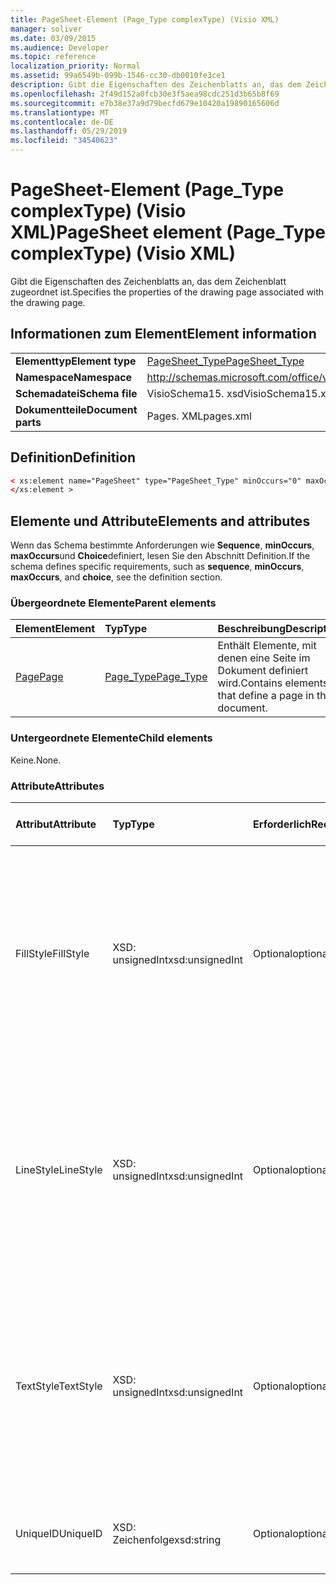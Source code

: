 ```yaml
---
title: PageSheet-Element (Page_Type complexType) (Visio XML)
manager: soliver
ms.date: 03/09/2015
ms.audience: Developer
ms.topic: reference
localization_priority: Normal
ms.assetid: 99a6549b-099b-1546-cc30-db0010fe3ce1
description: Gibt die Eigenschaften des Zeichenblatts an, das dem Zeichenblatt zugeordnet ist.
ms.openlocfilehash: 2f49d152a0fcb30e3f5aea98cdc251d3b65b8f69
ms.sourcegitcommit: e7b38e37a9d79becfd679e10420a19890165606d
ms.translationtype: MT
ms.contentlocale: de-DE
ms.lasthandoff: 05/29/2019
ms.locfileid: "34540623"
---
```

# <a name="pagesheet-element-pagetype-complextype-visio-xml"></a><span data-ttu-id="4aaa8-103">PageSheet-Element (Page_Type complexType) (Visio XML)</span><span class="sxs-lookup"><span data-stu-id="4aaa8-103">PageSheet element (Page_Type complexType) (Visio XML)</span></span>

<span data-ttu-id="4aaa8-104">Gibt die Eigenschaften des Zeichenblatts an, das dem Zeichenblatt zugeordnet ist.</span><span class="sxs-lookup"><span data-stu-id="4aaa8-104">Specifies the properties of the drawing page associated with the drawing page.</span></span>
  
## <a name="element-information"></a><span data-ttu-id="4aaa8-105">Informationen zum Element</span><span class="sxs-lookup"><span data-stu-id="4aaa8-105">Element information</span></span>

|||
|:-----|:-----|
|<span data-ttu-id="4aaa8-106">**Elementtyp**</span><span class="sxs-lookup"><span data-stu-id="4aaa8-106">**Element type**</span></span> <br/> |[<span data-ttu-id="4aaa8-107">PageSheet_Type</span><span class="sxs-lookup"><span data-stu-id="4aaa8-107">PageSheet_Type</span></span>](pagesheet_type-complextypevisio-xml.md) <br/> |
|<span data-ttu-id="4aaa8-108">**Namespace**</span><span class="sxs-lookup"><span data-stu-id="4aaa8-108">**Namespace**</span></span> <br/> |http://schemas.microsoft.com/office/visio/2012/main  <br/> |
|<span data-ttu-id="4aaa8-109">**Schemadatei**</span><span class="sxs-lookup"><span data-stu-id="4aaa8-109">**Schema file**</span></span> <br/> |<span data-ttu-id="4aaa8-110">VisioSchema15. xsd</span><span class="sxs-lookup"><span data-stu-id="4aaa8-110">VisioSchema15.xsd</span></span>  <br/> |
|<span data-ttu-id="4aaa8-111">**Dokumentteile**</span><span class="sxs-lookup"><span data-stu-id="4aaa8-111">**Document parts**</span></span> <br/> |<span data-ttu-id="4aaa8-112">Pages. XML</span><span class="sxs-lookup"><span data-stu-id="4aaa8-112">pages.xml</span></span>  <br/> |
   
## <a name="definition"></a><span data-ttu-id="4aaa8-113">Definition</span><span class="sxs-lookup"><span data-stu-id="4aaa8-113">Definition</span></span>

```XML
< xs:element name="PageSheet" type="PageSheet_Type" minOccurs="0" maxOccurs="1" >
</xs:element > 
```

## <a name="elements-and-attributes"></a><span data-ttu-id="4aaa8-114">Elemente und Attribute</span><span class="sxs-lookup"><span data-stu-id="4aaa8-114">Elements and attributes</span></span>

<span data-ttu-id="4aaa8-115">Wenn das Schema bestimmte Anforderungen wie **Sequence**, **minOccurs**, **maxOccurs**und **Choice**definiert, lesen Sie den Abschnitt Definition.</span><span class="sxs-lookup"><span data-stu-id="4aaa8-115">If the schema defines specific requirements, such as **sequence**, **minOccurs**, **maxOccurs**, and **choice**, see the definition section.</span></span> 
  
### <a name="parent-elements"></a><span data-ttu-id="4aaa8-116">Übergeordnete Elemente</span><span class="sxs-lookup"><span data-stu-id="4aaa8-116">Parent elements</span></span>

|<span data-ttu-id="4aaa8-117">**Element**</span><span class="sxs-lookup"><span data-stu-id="4aaa8-117">**Element**</span></span>|<span data-ttu-id="4aaa8-118">**Typ**</span><span class="sxs-lookup"><span data-stu-id="4aaa8-118">**Type**</span></span>|<span data-ttu-id="4aaa8-119">**Beschreibung**</span><span class="sxs-lookup"><span data-stu-id="4aaa8-119">**Description**</span></span>|
|:-----|:-----|:-----|
|[<span data-ttu-id="4aaa8-120">Page</span><span class="sxs-lookup"><span data-stu-id="4aaa8-120">Page</span></span>](page-element-pages_type-complextypevisio-xml.md) <br/> |[<span data-ttu-id="4aaa8-121">Page_Type</span><span class="sxs-lookup"><span data-stu-id="4aaa8-121">Page_Type</span></span>](page_type-complextypevisio-xml.md) <br/> |<span data-ttu-id="4aaa8-122">Enthält Elemente, mit denen eine Seite im Dokument definiert wird.</span><span class="sxs-lookup"><span data-stu-id="4aaa8-122">Contains elements that define a page in the document.</span></span>  <br/> |
   
### <a name="child-elements"></a><span data-ttu-id="4aaa8-123">Untergeordnete Elemente</span><span class="sxs-lookup"><span data-stu-id="4aaa8-123">Child elements</span></span>

<span data-ttu-id="4aaa8-124">Keine.</span><span class="sxs-lookup"><span data-stu-id="4aaa8-124">None.</span></span>
  
### <a name="attributes"></a><span data-ttu-id="4aaa8-125">Attribute</span><span class="sxs-lookup"><span data-stu-id="4aaa8-125">Attributes</span></span>

|<span data-ttu-id="4aaa8-126">**Attribut**</span><span class="sxs-lookup"><span data-stu-id="4aaa8-126">**Attribute**</span></span>|<span data-ttu-id="4aaa8-127">**Typ**</span><span class="sxs-lookup"><span data-stu-id="4aaa8-127">**Type**</span></span>|<span data-ttu-id="4aaa8-128">**Erforderlich**</span><span class="sxs-lookup"><span data-stu-id="4aaa8-128">**Required**</span></span>|<span data-ttu-id="4aaa8-129">**Beschreibung**</span><span class="sxs-lookup"><span data-stu-id="4aaa8-129">**Description**</span></span>|<span data-ttu-id="4aaa8-130">**Mögliche Werte**</span><span class="sxs-lookup"><span data-stu-id="4aaa8-130">**Possible values**</span></span>|
|:-----|:-----|:-----|:-----|:-----|
|<span data-ttu-id="4aaa8-131">FillStyle</span><span class="sxs-lookup"><span data-stu-id="4aaa8-131">FillStyle</span></span>  <br/> |<span data-ttu-id="4aaa8-132">XSD: unsignedInt</span><span class="sxs-lookup"><span data-stu-id="4aaa8-132">xsd:unsignedInt</span></span>  <br/> |<span data-ttu-id="4aaa8-133">Optional</span><span class="sxs-lookup"><span data-stu-id="4aaa8-133">optional</span></span>  <br/> |<span data-ttu-id="4aaa8-134">Gibt die ID des Stylesheets an, von dem die Füllungsformatierung geerbt werden soll.</span><span class="sxs-lookup"><span data-stu-id="4aaa8-134">Specifies the ID of the style sheet from which to inherit fill formatting.</span></span> <span data-ttu-id="4aaa8-135">Dabei muss es sich um den Wert des **ID-** Attributs handeln, das einem **StyleSheet_Type** in der Zeichnung zugeordnet ist.</span><span class="sxs-lookup"><span data-stu-id="4aaa8-135">It MUST be the value of the **ID** attribute associated with a **StyleSheet_Type** in the drawing.</span></span>  <br/> |<span data-ttu-id="4aaa8-136">Werte des XSD: unsignedInt-Typs.</span><span class="sxs-lookup"><span data-stu-id="4aaa8-136">Values of the xsd:unsignedInt type.</span></span>  <br/> |
|<span data-ttu-id="4aaa8-137">LineStyle</span><span class="sxs-lookup"><span data-stu-id="4aaa8-137">LineStyle</span></span>  <br/> |<span data-ttu-id="4aaa8-138">XSD: unsignedInt</span><span class="sxs-lookup"><span data-stu-id="4aaa8-138">xsd:unsignedInt</span></span>  <br/> |<span data-ttu-id="4aaa8-139">Optional</span><span class="sxs-lookup"><span data-stu-id="4aaa8-139">optional</span></span>  <br/> |<span data-ttu-id="4aaa8-140">Gibt die ID des Stylesheets an, aus dem die Linienformatierung geerbt werden soll.</span><span class="sxs-lookup"><span data-stu-id="4aaa8-140">Specifies the ID of the style sheet from which to inherit line formatting.</span></span> <span data-ttu-id="4aaa8-141">Dabei muss es sich um den Wert des **ID-** Attributs handeln, das einem **StyleSheet_Type** in der Zeichnung zugeordnet ist.</span><span class="sxs-lookup"><span data-stu-id="4aaa8-141">It MUST be the value of the **ID** attribute associated with a **StyleSheet_Type** in the drawing.</span></span>  <br/> |<span data-ttu-id="4aaa8-142">Werte des XSD: unsignedInt-Typs.</span><span class="sxs-lookup"><span data-stu-id="4aaa8-142">Values of the xsd:unsignedInt type.</span></span>  <br/> |
|<span data-ttu-id="4aaa8-143">TextStyle</span><span class="sxs-lookup"><span data-stu-id="4aaa8-143">TextStyle</span></span>  <br/> |<span data-ttu-id="4aaa8-144">XSD: unsignedInt</span><span class="sxs-lookup"><span data-stu-id="4aaa8-144">xsd:unsignedInt</span></span>  <br/> |<span data-ttu-id="4aaa8-145">Optional</span><span class="sxs-lookup"><span data-stu-id="4aaa8-145">optional</span></span>  <br/> |<span data-ttu-id="4aaa8-146">Gibt die ID des Stylesheets an, aus dem die Textformatierung geerbt werden soll.</span><span class="sxs-lookup"><span data-stu-id="4aaa8-146">Specifies the ID of the style sheet from which to inherit text formatting.</span></span> <span data-ttu-id="4aaa8-147">Dabei muss es sich um den Wert des **ID-** Attributs handeln, das einem **StyleSheet_Type** in der Zeichnung zugeordnet ist.</span><span class="sxs-lookup"><span data-stu-id="4aaa8-147">It MUST be the value of the **ID** attribute associated with a **StyleSheet_Type** in the drawing.</span></span>  <br/> |<span data-ttu-id="4aaa8-148">Werte des XSD: unsignedInt-Typs.</span><span class="sxs-lookup"><span data-stu-id="4aaa8-148">Values of the xsd:unsignedInt type.</span></span>  <br/> |
|<span data-ttu-id="4aaa8-149">UniqueID</span><span class="sxs-lookup"><span data-stu-id="4aaa8-149">UniqueID</span></span>  <br/> |<span data-ttu-id="4aaa8-150">XSD: Zeichenfolge</span><span class="sxs-lookup"><span data-stu-id="4aaa8-150">xsd:string</span></span>  <br/> |<span data-ttu-id="4aaa8-151">Optional</span><span class="sxs-lookup"><span data-stu-id="4aaa8-151">optional</span></span>  <br/> |<span data-ttu-id="4aaa8-152">Die eindeutige ID des Elements innerhalb des übergeordneten Elements.</span><span class="sxs-lookup"><span data-stu-id="4aaa8-152">The unique ID of the element within its parent element.</span></span>  <br/> |<span data-ttu-id="4aaa8-153">Werte des Typs XSD: String.</span><span class="sxs-lookup"><span data-stu-id="4aaa8-153">Values of the xsd:string type.</span></span>  <br/> |
   

